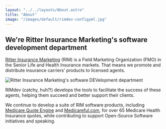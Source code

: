 ```yaml
---
layout: "../../layouts/About.astro"
title: "About"
image: "/images/default/rimdev-configyml.jpg"
---
```


## We're Ritter Insurance Marketing's software development department

[Ritter Insurance Marketing](https://ritterim.com) (RIM) is a Field Marketing Organization (FMO) in the Senior Life and Health Insurance markets. That means we promote and distribute insurance carriers’ products to licensed agents.

![Ritter Insurance Marketing's software DEVelopment department ](/images/logos/RIMdev.svg)

RIMdev (catchy, huh?!) develops the tools to facilitate the success of these agents, helping them succeed and better support their clients.

We continue to develop a suite of RIM software products, including [Medicare Quote Engine](https://ritterim.com/agent-tools/medicare-quote-engine/) and [Medicareful.com](https://medicareful.com), for over 65 Medicare Health Insurance quotes, while contributing to support Open-Source Software initiatives and speaking.
